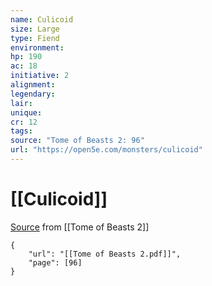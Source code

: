 ```yaml
---
name: Culicoid
size: Large
type: Fiend
environment: 
hp: 190
ac: 18
initiative: 2
alignment: 
legendary: 
lair: 
unique: 
cr: 12
tags: 
source: "Tome of Beasts 2: 96"
url: "https://open5e.com/monsters/culicoid"
---
```

# [[Culicoid]]

[Source](zotero://open-pdf/library/items/9UQIAB6R?page=96) from [[Tome of Beasts 2]]

```pdf
{
	"url": "[[Tome of Beasts 2.pdf]]",
	"page": [96]
}
```

